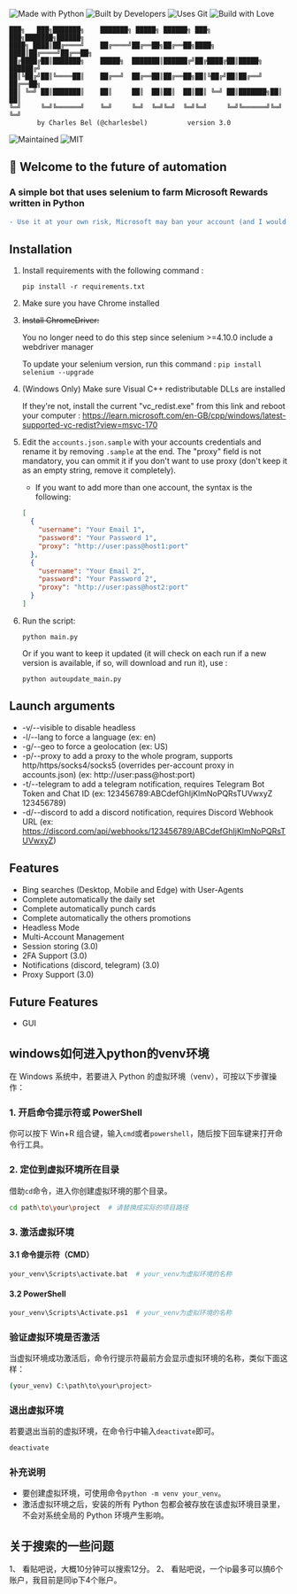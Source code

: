 ![Made with Python](https://forthebadge.com/images/badges/made-with-python.svg)
![Built by Developers](http://ForTheBadge.com/images/badges/built-by-developers.svg)
![Uses Git](http://ForTheBadge.com/images/badges/uses-git.svg)
![Build with Love](http://ForTheBadge.com/images/badges/built-with-love.svg)

```ascii
███╗   ███╗███████╗    ███████╗ █████╗ ██████╗ ███╗   ███╗███████╗██████╗
████╗ ████║██╔════╝    ██╔════╝██╔══██╗██╔══██╗████╗ ████║██╔════╝██╔══██╗
██╔████╔██║███████╗    █████╗  ███████║██████╔╝██╔████╔██║█████╗  ██████╔╝
██║╚██╔╝██║╚════██║    ██╔══╝  ██╔══██║██╔══██╗██║╚██╔╝██║██╔══╝  ██╔══██╗
██║ ╚═╝ ██║███████║    ██║     ██║  ██║██║  ██║██║ ╚═╝ ██║███████╗██║  ██║
╚═╝     ╚═╝╚══════╝    ╚═╝     ╚═╝  ╚═╝╚═╝  ╚═╝╚═╝     ╚═╝╚══════╝╚═╝  ╚═╝
       by Charles Bel (@charlesbel)          version 3.0
```

![Maintained](https://img.shields.io/badge/Maintained%3F-yes-green.svg?style=for-the-badge)
![MIT](https://img.shields.io/badge/License-MIT-blue.svg?style=for-the-badge)

## :wave: Welcome to the future of automation

### A simple bot that uses selenium to farm Microsoft Rewards written in Python

```diff
- Use it at your own risk, Microsoft may ban your account (and I would not be responsible for it)
```

## Installation

1. Install requirements with the following command :

   `pip install -r requirements.txt`

2. Make sure you have Chrome installed

3. ~~Install ChromeDriver:~~

   You no longer need to do this step since selenium >=4.10.0 include a webdriver manager

   To update your selenium version, run this command : `pip install selenium --upgrade`

4. (Windows Only) Make sure Visual C++ redistributable DLLs are installed

   If they're not, install the current "vc_redist.exe" from this link and reboot your computer : https://learn.microsoft.com/en-GB/cpp/windows/latest-supported-vc-redist?view=msvc-170

5. Edit the `accounts.json.sample` with your accounts credentials and rename it by removing `.sample` at the end. The "proxy" field is not mandatory, you can ommit it if you don't want to use proxy (don't keep it as an empty string, remove it completely).

   - If you want to add more than one account, the syntax is the following:

   ```json
   [
     {
       "username": "Your Email 1",
       "password": "Your Password 1",
       "proxy": "http://user:pass@host1:port"
     },
     {
       "username": "Your Email 2",
       "password": "Your Password 2",
       "proxy": "http://user:pass@host2:port"
     }
   ]
   ```

6. Run the script:

   `python main.py`

   Or if you want to keep it updated (it will check on each run if a new version is available, if so, will download and run it), use :

   `python autoupdate_main.py`

## Launch arguments

- -v/--visible to disable headless
- -l/--lang to force a language (ex: en)
- -g/--geo to force a geolocation (ex: US)
- -p/--proxy to add a proxy to the whole program, supports http/https/socks4/socks5 (overrides per-account proxy in accounts.json) (ex: http://user:pass@host:port)
- -t/--telegram to add a telegram notification, requires Telegram Bot Token and Chat ID (ex: 123456789:ABCdefGhIjKlmNoPQRsTUVwxyZ 123456789)
- -d/--discord to add a discord notification, requires Discord Webhook URL (ex: https://discord.com/api/webhooks/123456789/ABCdefGhIjKlmNoPQRsTUVwxyZ)

## Features

- Bing searches (Desktop, Mobile and Edge) with User-Agents
- Complete automatically the daily set
- Complete automatically punch cards
- Complete automatically the others promotions
- Headless Mode
- Multi-Account Management
- Session storing (3.0)
- 2FA Support (3.0)
- Notifications (discord, telegram) (3.0)
- Proxy Support (3.0)

## Future Features

- GUI

## windows如何进入python的venv环境

在 Windows 系统中，若要进入 Python 的虚拟环境（venv），可按以下步骤操作：

### 1. 开启命令提示符或 PowerShell

你可以按下 Win+R 组合键，输入`cmd`或者`powershell`，随后按下回车键来打开命令行工具。

### 2. 定位到虚拟环境所在目录

借助`cd`命令，进入你创建虚拟环境的那个目录。

```bash
cd path\to\your\project  # 请替换成实际的项目路径
```

### 3. 激活虚拟环境

#### 3.1 命令提示符（CMD）

```bash
your_venv\Scripts\activate.bat  # your_venv为虚拟环境的名称
```

#### 3.2 PowerShell

```bash
your_venv\Scripts\Activate.ps1  # your_venv为虚拟环境的名称
```

### 验证虚拟环境是否激活

当虚拟环境成功激活后，命令行提示符最前方会显示虚拟环境的名称，类似下面这样：

```bash
(your_venv) C:\path\to\your\project>
```

### 退出虚拟环境

若要退出当前的虚拟环境，在命令行中输入`deactivate`即可。

```bash
deactivate
```

### 补充说明

- 要创建虚拟环境，可使用命令`python -m venv your_venv`。
- 激活虚拟环境之后，安装的所有 Python 包都会被存放在该虚拟环境目录里，不会对系统全局的 Python 环境产生影响。

## 关于搜索的一些问题
1、 看贴吧说，大概10分钟可以搜索12分。
2、 看贴吧说，一个ip最多可以搞6个账户，我目前是同ip下4个账户。